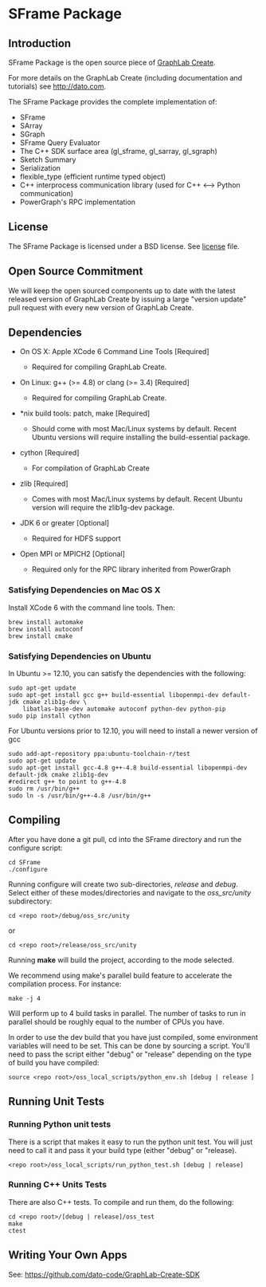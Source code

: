 SFrame Package
=========

Introduction
------------
SFrame Package is the open source piece of [GraphLab Create](https://dato.com/products/create/).
 
For more details on the GraphLab Create (including documentation and tutorials) see http://dato.com.

The SFrame Package provides the complete implementation of:
 - SFrame
 - SArray
 - SGraph 
 - SFrame Query Evaluator
 - The C++ SDK surface area (gl_sframe, gl_sarray, gl_sgraph)
 - Sketch Summary
 - Serialization
 - flexible_type (efficient runtime typed object)
 - C++ interprocess communication library (used for C++ <--> Python
     communication)
 - PowerGraph's RPC implementation

License
-------
The SFrame Package is licensed under a BSD license. See [license](LICENSE) file.

Open Source Commitment
----------------------
We will keep the open sourced components up to date with the latest released
version of GraphLab Create by issuing a large "version update" pull request
with every new version of GraphLab Create.

Dependencies
------------
* On OS X: Apple XCode 6 Command Line Tools [Required]
  +  Required for compiling GraphLab Create.

* On Linux: g++ (>= 4.8) or clang (>= 3.4) [Required]
  +  Required for compiling GraphLab Create.

* *nix build tools: patch, make [Required]
   +  Should come with most Mac/Linux systems by default. Recent Ubuntu versions
   will require installing the build-essential package.

* cython [Required]
   +  For compilation of GraphLab Create

* zlib [Required]
   +   Comes with most Mac/Linux systems by default. Recent Ubuntu version will
   require the zlib1g-dev package.

* JDK 6 or greater [Optional]
   + Required for HDFS support 

* Open MPI or MPICH2 [Optional]
   + Required only for the RPC library inherited from PowerGraph

### Satisfying Dependencies on Mac OS X

Install XCode 6 with the command line tools. Then:

    brew install automake
    brew install autoconf
    brew install cmake

### Satisfying Dependencies on Ubuntu

In Ubuntu >= 12.10, you can satisfy the dependencies with the following:

    sudo apt-get update
    sudo apt-get install gcc g++ build-essential libopenmpi-dev default-jdk cmake zlib1g-dev \
        libatlas-base-dev automake autoconf python-dev python-pip
    sudo pip install cython

For Ubuntu versions prior to 12.10, you will need to install a newer version of gcc

    sudo add-apt-repository ppa:ubuntu-toolchain-r/test
    sudo apt-get update
    sudo apt-get install gcc-4.8 g++-4.8 build-essential libopenmpi-dev default-jdk cmake zlib1g-dev
    #redirect g++ to point to g++-4.8
    sudo rm /usr/bin/g++
    sudo ln -s /usr/bin/g++-4.8 /usr/bin/g++
    
Compiling
---------
After you have done a git pull, cd into the SFrame directory and run the configure script:

    cd SFrame
    ./configure

Running configure will create two sub-directories, *release* and *debug*.  Select 
either of these modes/directories and navigate to the *oss_src/unity* subdirectory:

    cd <repo root>/debug/oss_src/unity
   
   or
   
    cd <repo root>/release/oss_src/unity

Running **make** will build the project, according to the mode selected. 

We recommend using make's parallel build feature to accelerate the compilation
process. For instance:

    make -j 4

Will perform up to 4 build tasks in parallel. The number of tasks to run in parallel should
be roughly equal to the number of CPUs you have.

In order to use the dev build that you have just compiled, some environment variables will need to be set.
This can be done by sourcing a script. You'll need to pass the script either "debug" or "release" depending
on the type of build you have compiled:
  
    source <repo root>/oss_local_scripts/python_env.sh [debug | release ]
 
Running Unit Tests
------------------

### Running Python unit tests
There is a script that makes it easy to run the python unit test. You will just need to call it and pass it
your build type (either "debug" or "release).

    <repo root>/oss_local_scripts/run_python_test.sh [debug | release]

### Running C++ Units Tests
There are also C++ tests. To compile and run them, do the following:

    cd <repo root>/[debug | release]/oss_test
    make
    ctest
  
Writing Your Own Apps
---------------------

See: https://github.com/dato-code/GraphLab-Create-SDK
